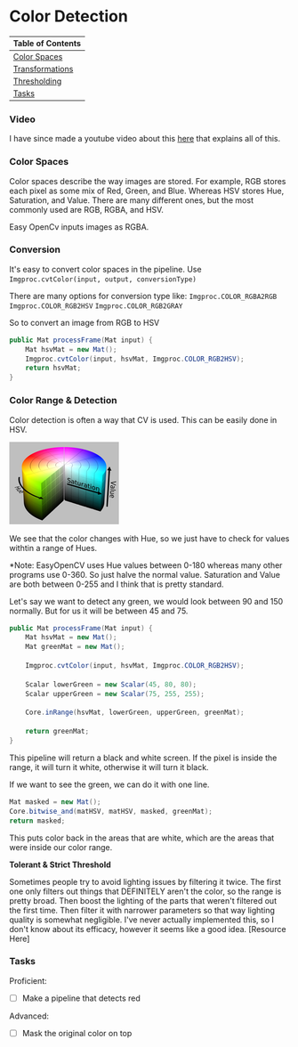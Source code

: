 # Color Detection

|Table of Contents|
|-|
|[Color Spaces](#color-spaces)|
|[Transformations](#transformation)|
|[Thresholding](#thresholding)|
|[Tasks](#tasks)|

### Video
I have since made a youtube video about this [here](https://www.youtube.com/watch?v=ZAQHwe4mX4g&t=1769s&ab_channel=RuckusRobotics) that explains all of this.

### Color Spaces

Color spaces describe the way images are stored. For example, RGB stores each pixel as some mix of Red, Green, and Blue. Whereas HSV stores Hue, Saturation, and Value. There are many different ones, but the most commonly used are RGB, RGBA, and HSV. 

Easy OpenCv inputs images as RGBA.

### Conversion

It's easy to convert color spaces in the pipeline. Use
`Imgproc.cvtColor(input, output, conversionType)`

There are many options for conversion type like:
`Imgproc.COLOR_RGBA2RGB`
`Imgproc.COLOR_RGB2HSV`
`Imgproc.COLOR_RGB2GRAY`

So to convert an image from RGB to HSV
```java
public Mat processFrame(Mat input) {
    Mat hsvMat = new Mat();
    Imgproc.cvtColor(input, hsvMat, Imgproc.COLOR_RGB2HSV);
    return hsvMat;
}
```

### Color Range & Detection

Color detection is often a way that CV is used. This can be easily done in HSV.

![hsv cylinder](../../../Images/hsvImage.png)

We see that the color changes with Hue, so we just have to check for values withtin a range of Hues. 

*Note: EasyOpenCV uses Hue values between 0-180 whereas many other programs use 0-360. So just halve the normal value. Saturation and Value are both between 0-255 and I think that is pretty standard.

Let's say we want to detect any green, we would look between 90 and 150 normally. But for us it will be between 45 and 75.
```java
public Mat processFrame(Mat input) {
    Mat hsvMat = new Mat();
    Mat greenMat = new Mat();

    Imgproc.cvtColor(input, hsvMat, Imgproc.COLOR_RGB2HSV);

    Scalar lowerGreen = new Scalar(45, 80, 80);
    Scalar upperGreen = new Scalar(75, 255, 255);

    Core.inRange(hsvMat, lowerGreen, upperGreen, greenMat);

    return greenMat;
}
```

This pipeline will return a black and white screen. If the pixel is inside the range, it will turn it white, otherwise it will turn it black.

If we want to see the green, we can do it with one line.

```java
Mat masked = new Mat();
Core.bitwise_and(matHSV, matHSV, masked, greenMat);
return masked;
```

This puts color back in the areas that are white, which are the areas that were inside our color range.

**Tolerant & Strict Threshold**

Sometimes people try to avoid lighting issues by filtering it twice. The first one only filters out things that DEFINITELY aren't the color, so the range is pretty broad. Then boost the lighting of the parts that weren't filtered out the first time. Then filter it with narrower parameters so that way lighting quality is somewhat negligible. I've never actually implemented this, so I don't know about its efficacy, however it seems like a good idea. [Resource Here]

### Tasks

Proficient:

- [ ] Make a pipeline that detects red

Advanced:

- [ ] Mask the original color on top
